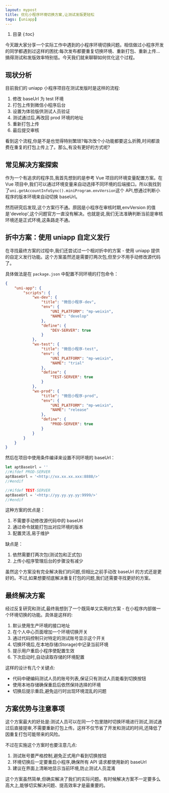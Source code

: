 ```yaml
---
layout: mypost
title: 优化小程序环境切换方案,让测试发版更轻松
tags: [uniapp]
---
```


1. 目录
{:toc}

今天跟大家分享一个实际工作中遇到的小程序环境切换问题。相信做过小程序开发的同学都遇到过这样的困扰:每次发布都要重复切换环境、重新打包、重新上传...搞得测试和发版效率特别低。今天我们就来聊聊如何优化这个过程。

## 现状分析

目前我们的 uniapp 小程序项目在测试发版时是这样的流程:

1. 修改 baseUrl 为 test 环境
2. 打包上传到微信小程序后台
3. 设置为体验版供测试人员验证
4. 测试通过后,再改回 prod 环境的地址
5. 重新打包上传
6. 最后提交审核

看到这个流程,你是不是也觉得特别繁琐?每次改个小功能都要这么折腾,时间都浪费在重复的打包上传上了。那么,有没有更好的方式呢?

## 常见解决方案探索

作为一个有追求的程序员,我首先想到的是参考 Vue 项目的环境变量配置方案。在 Vue 项目中,我们可以通过环境变量来自动选择不同环境的后端接口。所以我找到了`uni.getAccountInfoSync().miniProgram.envVersion`这个 API,想通过判断小程序的版本环境来自动切换 baseUrl。

然而研究后发现,这个方案行不通。原因是小程序在审核时期,envVersion 的值是'develop',这个问题官方一直没有解决。也就是说,我们无法准确判断当前是审核环境还是正式环境,这条路走不通。

## 折中方案：使用 uniapp 自定义发行

在寻找最终方案的过程中,我们还尝试过一个相对折中的方案 - 使用 uniapp 提供的自定义发行功能。这个方案虽然还是需要打两次包,但至少不用手动修改源代码了。

具体做法是在 `package.json` 中配置不同环境的打包命令：

```json
{
	"uni-app": {
		"scripts": {
			"wx-dev": {
				"title": "微信小程序-dev",
				"env": {
					"UNI_PLATFORM": "mp-weixin",
					"NAME": "develop"
				},
				"define": {
					"DEV-SERVER": true
				}
			},
			"wx-test": {
				"title": "微信小程序-test",
				"env": {
					"UNI_PLATFORM": "mp-weixin",
					"NAME": "trial"
				},
				"define": {
					"TEST-SERVER": true
				}
			},
			"wx-prod": {
				"title": "微信小程序-prod",
				"env": {
					"UNI_PLATFORM": "mp-weixin",
					"NAME": "release"
				},
				"define": {
					"PROD-SERVER": true
				}
			}
		}
	}
}
```

然后在项目中使用条件编译来设置不同环境的 baseUrl：

```jsx
let aptBaseUrl = ''
//#ifdef PROD-SERVER
aptBaseUrl = '<http://xx.xx.xx.xxx:8888/>'
//#endif

//#ifdef TEST-SERVER
aptBaseUrl = '<http://yy.yy.yy.yy:9999/>'
//#endif
```

这种方案的优点是：

1. 不需要手动修改源代码中的 baseUrl
2. 通过命令就能打包出对应环境的版本
3. 配置灵活,易于维护

缺点是：

1. 依然需要打两次包(测试包和正式包)
2. 上传小程序管理后台的步骤没有减少

虽然这个方案没有完全解决我们的问题,但相比之前手动改 baseUrl 的方式还是更好的。不过,如果想要彻底解决重复打包的问题,我们还需要寻找更好的方案。

## 最终解决方案

经过反复研究和测试,最终我想到了一个既简单又实用的方案 - 在小程序内部做一个环境切换的功能。具体是这样的:

1. 默认使用生产环境的接口地址
2. 在个人中心页面增加一个环境切换开关
3. 通过代码控制只对特定的测试账号显示这个开关
4. 切换环境后,在本地存储(Storage)中记录当前环境
5. 提示用户重启小程序使配置生效
6. 下次启动时,自动读取存储的环境配置

这样的设计有几个关键点:

- 代码中硬编码测试人员的账号列表,保证只有测试人员能看到切换按钮
- 使用本地存储确保重启后依然保持选择的环境
- 切换后提示重启,避免运行时出现环境混乱的问题

## 方案优势与注意事项

这个方案最大的好处是:测试人员可以在同一个包里随时切换环境进行测试,测试通过后直接提审,不需要重新打包上传。这样不仅节省了开发和测试的时间,还降低了因重复打包可能带来的风险。

不过在实施这个方案时也要注意几点:

1. 测试账号要严格控制,避免正式用户看到切换按钮
2. 环境切换后一定要重启小程序,确保所有 API 请求都使用新的 baseUrl
3. 建议在界面上清晰地显示当前环境,防止测试人员混淆

这个方案虽然简单,但确实解决了我们的实际问题。有时候解决方案不一定要多么高大上,能够切实解决问题、提高效率才是最重要的。
